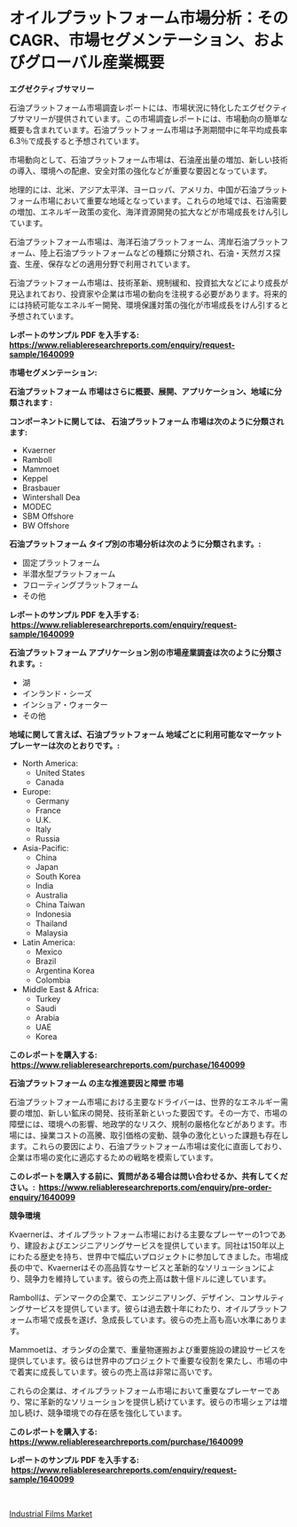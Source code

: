 <p><h1>オイルプラットフォーム市場分析：そのCAGR、市場セグメンテーション、およびグローバル産業概要</h1></p><p><strong>エグゼクティブサマリー</strong></p>
<p><p>石油プラットフォーム市場調査レポートには、市場状況に特化したエグゼクティブサマリーが提供されています。この市場調査レポートには、市場動向の簡単な概要も含まれています。石油プラットフォーム市場は予測期間中に年平均成長率6.3％で成長すると予想されています。</p><p>市場動向として、石油プラットフォーム市場は、石油産出量の増加、新しい技術の導入、環境への配慮、安全対策の強化などが重要な要因となっています。</p><p>地理的には、北米、アジア太平洋、ヨーロッパ、アメリカ、中国が石油プラットフォーム市場において重要な地域となっています。これらの地域では、石油需要の増加、エネルギー政策の変化、海洋資源開発の拡大などが市場成長をけん引しています。</p><p>石油プラットフォーム市場は、海洋石油プラットフォーム、湾岸石油プラットフォーム、陸上石油プラットフォームなどの種類に分類され、石油・天然ガス探査、生産、保存などの適用分野で利用されています。</p><p>石油プラットフォーム市場は、技術革新、規制緩和、投資拡大などにより成長が見込まれており、投資家や企業は市場の動向を注視する必要があります。将来的には持続可能なエネルギー開発、環境保護対策の強化が市場成長をけん引すると予想されています。</p></p>
<p><strong>レポートのサンプル PDF を入手する: <a href="https://www.reliableresearchreports.com/enquiry/request-sample/1640099">https://www.reliableresearchreports.com/enquiry/request-sample/1640099</a></strong></p>
<p><strong>市場セグメンテーション:</strong></p>
<p><strong> 石油プラットフォーム 市場はさらに概要、展開、アプリケーション、地域に分類されます :</strong></p>
<p><strong>コンポーネントに関しては、 石油プラットフォーム 市場は次のように分類されます: &nbsp;</strong></p>
<p><ul><li>Kvaerner</li><li>Ramboll</li><li>Mammoet</li><li>Keppel</li><li>Brasbauer</li><li>Wintershall Dea</li><li>MODEC</li><li>SBM Offshore</li><li>BW Offshore</li></ul></p>
<p><strong> 石油プラットフォーム タイプ別の市場分析は次のように分類されます。:</strong></p>
<p><ul><li>固定プラットフォーム</li><li>半潜水型プラットフォーム</li><li>フローティングプラットフォーム</li><li>その他</li></ul></p>
<p><strong>レポートのサンプル PDF を入手する: &nbsp;<a href="https://www.reliableresearchreports.com/enquiry/request-sample/1640099">https://www.reliableresearchreports.com/enquiry/request-sample/1640099</a></strong></p>
<p><strong> 石油プラットフォーム アプリケーション別の市場産業調査は次のように分類されます。:</strong></p>
<p><ul><li>湖</li><li>インランド・シーズ</li><li>インショア・ウォーター</li><li>その他</li></ul></p>
<p><strong>地域に関して言えば、石油プラットフォーム 地域ごとに利用可能なマーケットプレーヤーは次のとおりです。:</strong></p>
<p><ul>
    <li>
        North America:
        <ul>
            <li>United States</li>
            <li>Canada</li>
        </ul>
    </li>
    <li>
        Europe:
        <ul>
            <li>Germany</li>
            <li>France</li>
            <li>U.K.</li>
            <li>Italy</li>
            <li>Russia</li>
        </ul>
    </li>
    <li>
        Asia-Pacific:
        <ul>
            <li>China</li>
            <li>Japan</li>
            <li>South Korea</li>
            <li>India</li>
            <li>Australia</li>
            <li>China Taiwan</li>
            <li>Indonesia</li>
            <li>Thailand</li>
            <li>Malaysia</li>
        </ul>
    </li>
    <li>
        Latin America:
        <ul>
            <li>Mexico</li>
            <li>Brazil</li>
            <li>Argentina Korea</li>
            <li>Colombia</li>
        </ul>
    </li>
    <li>
        Middle East & Africa:
        <ul>
            <li>Turkey</li>
            <li>Saudi</li>
            <li>Arabia</li>
            <li>UAE</li>
            <li>Korea</li>
        </ul>
    </li>
    </ul></p>
<p><strong>このレポートを購入する: &nbsp;<a href="https://www.reliableresearchreports.com/purchase/1640099">https://www.reliableresearchreports.com/purchase/1640099</a></strong></p>
<p><strong>石油プラットフォーム の主な推進要因と障壁 市場</strong></p>
<p><p>石油プラットフォーム市場における主要なドライバーは、世界的なエネルギー需要の増加、新しい鉱床の開発、技術革新といった要因です。その一方で、市場の障壁には、環境への影響、地政学的なリスク、規制の厳格化などがあります。市場には、操業コストの高騰、取引価格の変動、競争の激化といった課題も存在します。これらの要因により、石油プラットフォーム市場は変化に直面しており、企業は市場の変化に適応するための戦略を模索しています。</p></p>
<p><strong>このレポートを購入する前に、質問がある場合は問い合わせるか、共有してください。:&nbsp; <a href="https://www.reliableresearchreports.com/enquiry/pre-order-enquiry/1640099">https://www.reliableresearchreports.com/enquiry/pre-order-enquiry/1640099</a></strong></p>
<p><strong>競争環境</strong></p>
<p><p>Kvaernerは、オイルプラットフォーム市場における主要なプレーヤーの1つであり、建設およびエンジニアリングサービスを提供しています。同社は150年以上にわたる歴史を持ち、世界中で幅広いプロジェクトに参加してきました。市場成長の中で、Kvaernerはその高品質なサービスと革新的なソリューションにより、競争力を維持しています。彼らの売上高は数十億ドルに達しています。</p><p>Rambollは、デンマークの企業で、エンジニアリング、デザイン、コンサルティングサービスを提供しています。彼らは過去数十年にわたり、オイルプラットフォーム市場で成長を遂げ、急成長しています。彼らの売上高も高い水準にあります。</p><p>Mammoetは、オランダの企業で、重量物運搬および重要施設の建設サービスを提供しています。彼らは世界中のプロジェクトで重要な役割を果たし、市場の中で着実に成長しています。彼らの売上高は非常に高いです。</p><p>これらの企業は、オイルプラットフォーム市場において重要なプレーヤーであり、常に革新的なソリューションを提供し続けています。彼らの市場シェアは増加し続け、競争環境での存在感を強化しています。</p></p>
<p><strong>このレポートを購入する: &nbsp; <a href="https://www.reliableresearchreports.com/purchase/1640099">https://www.reliableresearchreports.com/purchase/1640099</a></strong></p>
<p><strong>レポートのサンプル PDF を入手する: &nbsp;<a href="https://www.reliableresearchreports.com/enquiry/request-sample/1640099">https://www.reliableresearchreports.com/enquiry/request-sample/1640099</a></strong><strong></strong></p>
<p>&nbsp;</p>
<p><p><a href="https://eight-handstand-8fb.notion.site/Industrial-Films-Market-Size-and-Growth-Market-Segmentation-Regional-and-Country-Breakdowns-and-M-c2df84f211fa4166a9c170bf7668e276">Industrial Films Market</a></p></p>
